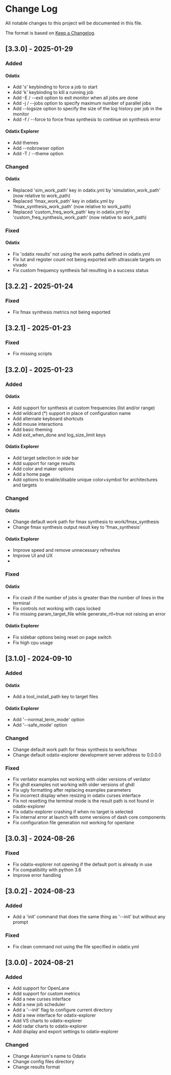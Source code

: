 # Change Log
All notable changes to this project will be documented in this file.
 
The format is based on [Keep a Changelog](http://keepachangelog.com/).

## [3.3.0] - 2025-01-29

### Added 

#### Odatix
- Add 's' keybinding to force a job to start
- Add 'k' keybinding to kill a running job
- Add -E / --exit option to exit monitor when all jobs are done
- Add -j / --jobs option to specify maximum number of parallel jobs
- Add --logsize option to specify the size of the log history per job in the monitor
- Add -f / --force to force fmax synthesis to continue on synthesis error

#### Odatix Explorer
- Add themes
- Add --nobrowser option
- Add -T / --theme option

### Changed

#### Odatix
- Replaced 'sim_work_path' key in odatix.yml by 'simulation_work_path' (now relative to work_path)
- Replaced 'fmax_work_path' key in odatix.yml by 'fmax_synthesis_work_path' (now relative to work_path)
- Replaced 'custom_freq_work_path' key in odatix.yml by 'custom_freq_synthesis_work_path' (now relative to work_path)

### Fixed

#### Odatix
- Fix 'odatix results' not using the work paths defined in odatix.yml
- Fix lut and register count not being exported with ultrascale targets on vivado
- Fix custom frequency synthesis fail resulting in a success status

## [3.2.2] - 2025-01-24

### Fixed
- Fix fmax synthesis metrics not being exported

## [3.2.1] - 2025-01-23

### Fixed
- Fix missing scripts

## [3.2.0] - 2025-01-23

### Added 

#### Odatix
- Add support for synthesis at custom frequencies (list and/or range)
- Add wildcard (*) support in place of configuration name
- Add alternate keyboard shortcuts
- Add mouse interactions
- Add basic theming
- Add exit_when_done and log_size_limit keys 

#### Odatix Explorer
- Add target selection in side bar
- Add support for range results
- Add color and maker options
- Add a home page
- Add options to enable/disable unique color+symbol for architectures and targets

### Changed
  
#### Odatix
- Change default work path for fmax synthesis to work/fmax_synthesis
- Change fmax synthesis output result key to 'fmax_synthesis'

#### Odatix Explorer
- Improve speed and remove unnecessary refreshes
- Improve UI and UX
- 
### Fixed

#### Odatix
- Fix crash if the number of jobs is greater than the number of lines in the terminal
- Fix controls not working with caps locked
- Fix missing param_target_file while generate_rtl=true not raising an error

#### Odatix Explorer
- Fix sidebar options being reset on page switch
- Fix high cpu usage

## [3.1.0] - 2024-09-10

### Added 

#### Odatix
- Add a tool_install_path key to target files

#### Odatix Explorer
- Add '--normal_term_mode' option
- Add '--safe_mode' option

### Changed
  
- Change default work path for fmax synthesis to work/fmax
- Change default odatix-explorer development server address to 0.0.0.0

### Fixed

- Fix verilator examples not working with older versions of verilator
- Fix ghdl examples not working with older versions of ghdl
- Fix ugly formatting after replacing examples parameters
- Fix incorrect display when resizing in odatix curses interface
- Fix not resetting the terminal mode is the result path is not found in odatix-explorer
- Fix odatix-explorer crashing if when no target is selected
- Fix internal error at launch with some versions of dash core components
- Fix configuration file generation not working for openlane

## [3.0.3] - 2024-08-26

### Fixed

- Fix odatix-explorer not opening if the default port is already in use
- Fix compatibility with python 3.6
- Improve error handling

## [3.0.2] - 2024-08-23

### Added

- Add a 'init' command that does the same thing as '--init' but without any prompt

### Fixed

- Fix clean command not using the file specified in odatix.yml

## [3.0.0] - 2024-08-21

### Added

- Add support for OpenLane
- Add support for custom metrics
- Add a new curses interface
- Add a new job scheduler
- Add a '--init' flag to configure current directory
- Add a new interface for odatix-explorer
- Add VS charts to odatix-explorer
- Add radar charts to odatix-explorer
- Add display and export settings to odatix-explorer
 
### Changed
  
- Change Asterism's name to Odatix
- Change config files directory 
- Change results format 
